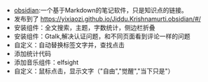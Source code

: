 - [obsidian](https://obsidian.md/):一个基于Markdown的笔记软件，只是知识点的链接。
- 发布到了 https://yixiaozi.github.io/Jiddu.Krishnamurti.obsidian/#/
- 安装组件：全文搜索，主题，字数统计，侧边栏折叠
- 安装组件：Gtalk,解决认证问题，和不同页面看到评论一样的问题
- 自定义：自动替换标签文字并，查找点击
- 添加统计代码
- 添加音乐组件：elfsight
- 自定义：鼠标点击，显示文字（"自由","觉醒","当下只是"）